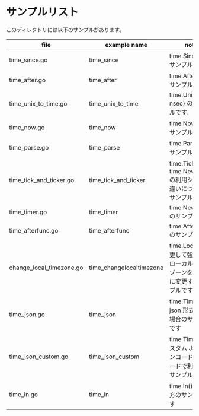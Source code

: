 # サンプルリスト

このディレクトリには以下のサンプルがあります。

|file|example name|note|
|----|------------|----|
|time\_since.go|time\_since|time.Since() のサンプルです.|
|time\_after.go|time\_after|time.After() のサンプルです.|
|time\_unix\_to\_time.go|time\_unix\_to\_time|time.Unix(sec, nsec) のサンプルです.|
|time\_now.go|time\_now|time.Now() のサンプルです.|
|time\_parse.go|time\_parse|time.Parse() のサンプルです.|
|time\_tick\_and\_ticker.go|time\_tick\_and\_ticker|time.Tick と time.NewTicker の利用シーンの違いについてのサンプルです|
|time\_timer.go|time\_timer|time.NewTimer のサンプルです|
|time\_afterfunc.go|time\_afterfunc|time.AfterFunc のサンプルです|
|change\_local\_timezone.go|time_changelocaltimezone|time.Localを変更して強制的にローカルタイムゾーンを一時的に変更するサンプルです|
|time\_json.go|time\_json|time.Time を json 形式で扱う場合のサンプルです|
|time\_json\_custom.go|time\_json\_custom|time.Time をカスタム JSON エンコード・デコードで利用するサンプルです|
|time\_in.go|time\_in|time.In() の使い方のサンプルです|
